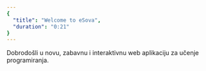 ```yaml
---
{
  "title": "Welcome to eSova",
  "duration": "0:21"
}
---
```


Dobrodošli u novu, zabavnu i interaktivnu web aplikaciju za učenje programiranja.
